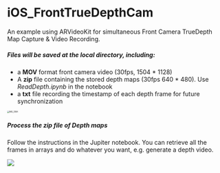 # iOS_FrontTrueDepthCam

An example using ARVideoKit for simultaneous Front Camera TrueDepth Map Capture & Video Recording.



##### Files will be saved at the local directory, including:

* a **MOV** format front camera video (30fps, 1504 * 1128)
* A **zip** file containing the stored depth maps (30fps 640 * 480). Use *ReadDepth.ipynb* in the notebook
* a **txt** file recording the timestamp of each depth frame for future synchronization



<img src="/Users/gix/Downloads/IMG_3964.PNG" alt="IMG_3964" style="zoom:30%;" />



##### Process the zip file of Depth maps

Follow the instructions in the Jupiter notebook. You can retrieve all the frames in arrays and do whatever you want, e.g. generate a depth video.

<img src="/Users/gix/Downloads/Research/GIX/iOS_BackLidarCam/Examples/iOS_BackLidarCam/images/c4009b90-529c-4f15-85d7-924b95d1777c.png"/>
